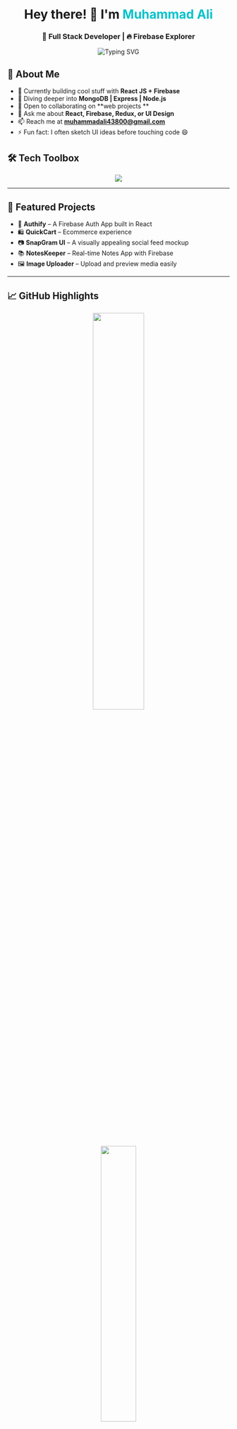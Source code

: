 <h1 align="center">Hey there! 👋 I'm <span style="color:#00C2CB;">Muhammad Ali</span></h1>
<h3 align="center">🚀 Full Stack Developer | 🔥 Firebase Explorer</h3>
<p align="center">
  <img src="https://readme-typing-svg.herokuapp.com?font=Fira+Code&weight=500&pause=1000&color=36BCF7&center=true&vCenter=true&width=435&lines=Building+with+React;Crafting+Beautiful+UIs;Let%E2%80%99s+Collaborate+and+Create!" alt="Typing SVG" />
</p>

## 🧠 About Me

- 🔭 Currently building cool stuff with **React JS + Firebase**
- 🌱 Diving deeper into **MongoDB | Express | Node.js**
- 👯 Open to collaborating on **web projects **
- 💬 Ask me about **React, Firebase, Redux, or UI Design**
- 📫 Reach me at **[muhammadali43800@gmail.com](mailto:muhammadali43800@gmail.com)**
- ⚡ Fun fact: I often sketch UI ideas before touching code 😄

## 🛠️ Tech Toolbox

<p align="center">
  <img src="https://skillicons.dev/icons?i=react,nodejs,express,mongodb,firebase,html,css,js,ts,tailwind,github,vscode" />
</p>

---

## 🚀 Featured Projects

- 🔐 **Authify** – A Firebase Auth App built in React  
- 🛍 **QuickCart** – Ecommerce experience  
- 📷 **SnapGram UI** – A visually appealing social feed mockup  
- 📚 **NotesKeeper** – Real-time Notes App with Firebase  
- 🖼️ **Image Uploader** – Upload and preview media easily
---

## 📈 GitHub Highlights

<p align="center">
  <img src="https://github-readme-stats.vercel.app/api?username=MUHAMMADALLEEY&show_icons=true&theme=tokyonight&border_radius=10" width="48%" />
</p>
<p align="center">
  <img src="https://github-readme-stats.vercel.app/api/top-langs/?username=MUHAMMADALLEEY&layout=compact&theme=tokyonight&border_radius=10" width="40%" />
</p>

---

## 🌐 Connect with Me

<p align="center">
  <a href="https://linkedin.com/in/muhammad-a-105104253" target="_blank">
    <img src="https://img.shields.io/badge/LinkedIn-%230077B5.svg?&style=for-the-badge&logo=linkedin&logoColor=white" />
</a>
  <a href="mailto:muhammadali43800@gmail.com">
    <img src="https://img.shields.io/badge/Gmail-D14836?style=for-the-badge&logo=gmail&logoColor=white" />
  </a>
 <a href="https://portfolio-nine-coral-16.vercel.app/" target="_blank">
    <img src="https://img.shields.io/badge/Portfolio-%23000000.svg?&style=for-the-badge&logo=firefox&logoColor=white" />
</a>
</p>

---

## ☕ Support My Work
<p align="center">
  <img src="https://img.shields.io/badge/Support%20My%20Project%20🚀-Sponsor%20My%20Work-blue?style=for-the-badge&logo=github&logoColor=white" />

</p>
<h2 align="center">My Projects</h2>
<p align="center">
  <!-- Project 1 -->
  <a href="https://github.com/MUHAMMADALLEEY/project1" target="_blank">
    <img src="https://img.shields.io/badge/Project%201-React%20App-blue?style=for-the-badge&logo=react&logoColor=white" />
  </a>

  <!-- Project 2 -->
  <a href="https://github.com/MUHAMMADALLEEY/project2" target="_blank">
    <img src="https://img.shields.io/badge/Project%202-Node.js%20API-brightgreen?style=for-the-badge&logo=node.js&logoColor=white" />
  </a>

  <!-- Project 3 -->
  <a href="https://github.com/MUHAMMADALLEEY/project3" target="_blank">
    <img src="https://img.shields.io/badge/Project%203-Python%20Script-yellow?style=for-the-badge&logo=python&logoColor=white" />
  </a>

  <!-- Project 4 -->
  <a href="https://github.com/MUHAMMADALLEEY/project4" target="_blank">
    <img src="https://img.shields.io/badge/Project%204-Vue.js%20App-orange?style=for-the-badge&logo=vue.js&logoColor=white" />
  </a>
</p>


 📊 Visitor Count
<p align="center">
  <img src="https://komarev.com/ghpvc/?username=MUHAMMADALLEEY&label=Visitors&color=0e75b6&style=flat" />
</p>

